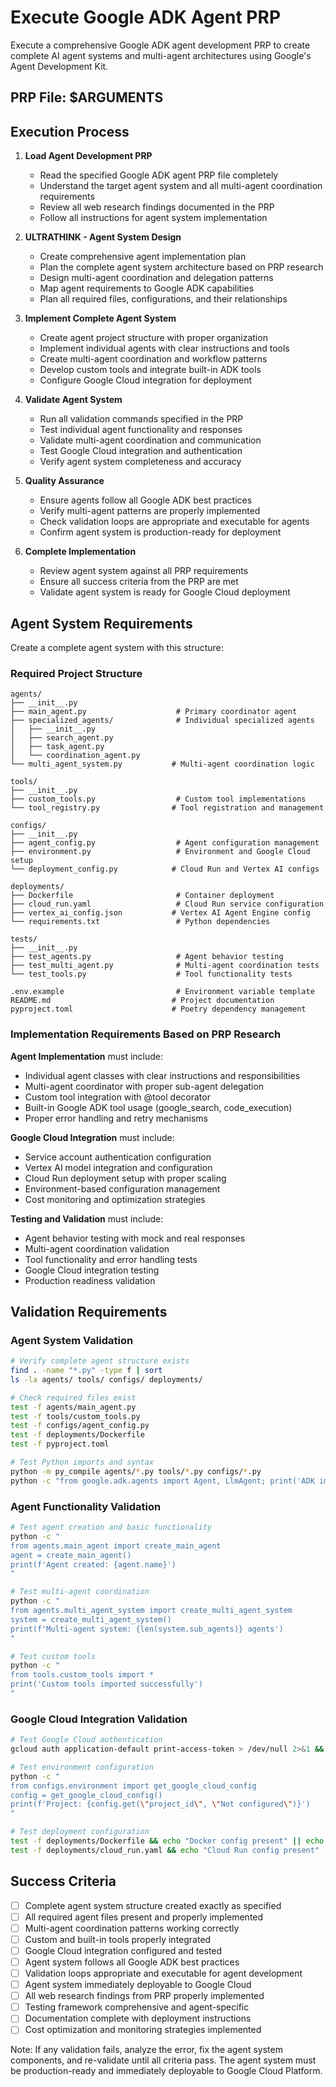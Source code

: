 # Execute Google ADK Agent PRP

Execute a comprehensive Google ADK agent development PRP to create complete AI agent systems and multi-agent architectures using Google's Agent Development Kit.

## PRP File: $ARGUMENTS

## Execution Process

1. **Load Agent Development PRP**
   - Read the specified Google ADK agent PRP file completely
   - Understand the target agent system and all multi-agent coordination requirements
   - Review all web research findings documented in the PRP
   - Follow all instructions for agent system implementation

2. **ULTRATHINK - Agent System Design**
   - Create comprehensive agent implementation plan
   - Plan the complete agent system architecture based on PRP research
   - Design multi-agent coordination and delegation patterns
   - Map agent requirements to Google ADK capabilities
   - Plan all required files, configurations, and their relationships

3. **Implement Complete Agent System**
   - Create agent project structure with proper organization
   - Implement individual agents with clear instructions and tools
   - Create multi-agent coordination and workflow patterns
   - Develop custom tools and integrate built-in ADK tools
   - Configure Google Cloud integration for deployment

4. **Validate Agent System**
   - Run all validation commands specified in the PRP
   - Test individual agent functionality and responses
   - Validate multi-agent coordination and communication
   - Test Google Cloud integration and authentication
   - Verify agent system completeness and accuracy

5. **Quality Assurance**
   - Ensure agents follow all Google ADK best practices
   - Verify multi-agent patterns are properly implemented
   - Check validation loops are appropriate and executable for agents
   - Confirm agent system is production-ready for deployment

6. **Complete Implementation**
   - Review agent system against all PRP requirements
   - Ensure all success criteria from the PRP are met
   - Validate agent system is ready for Google Cloud deployment

## Agent System Requirements

Create a complete agent system with this structure:

### Required Project Structure
```
agents/
├── __init__.py
├── main_agent.py                    # Primary coordinator agent
├── specialized_agents/              # Individual specialized agents
│   ├── __init__.py
│   ├── search_agent.py
│   ├── task_agent.py
│   └── coordination_agent.py
└── multi_agent_system.py           # Multi-agent coordination logic

tools/
├── __init__.py
├── custom_tools.py                  # Custom tool implementations
└── tool_registry.py                # Tool registration and management

configs/
├── __init__.py
├── agent_config.py                  # Agent configuration management
├── environment.py                   # Environment and Google Cloud setup
└── deployment_config.py            # Cloud Run and Vertex AI configs

deployments/
├── Dockerfile                       # Container deployment
├── cloud_run.yaml                   # Cloud Run service configuration
├── vertex_ai_config.json           # Vertex AI Agent Engine config
└── requirements.txt                 # Python dependencies

tests/
├── __init__.py
├── test_agents.py                   # Agent behavior testing
├── test_multi_agent.py              # Multi-agent coordination tests
└── test_tools.py                    # Tool functionality tests

.env.example                         # Environment variable template
README.md                           # Project documentation
pyproject.toml                      # Poetry dependency management
```

### Implementation Requirements Based on PRP Research

**Agent Implementation** must include:
- Individual agent classes with clear instructions and responsibilities
- Multi-agent coordinator with proper sub-agent delegation
- Custom tool integration with @tool decorator
- Built-in Google ADK tool usage (google_search, code_execution)
- Proper error handling and retry mechanisms

**Google Cloud Integration** must include:
- Service account authentication configuration
- Vertex AI model integration and configuration
- Cloud Run deployment setup with proper scaling
- Environment-based configuration management
- Cost monitoring and optimization strategies

**Testing and Validation** must include:
- Agent behavior testing with mock and real responses
- Multi-agent coordination validation
- Tool functionality and error handling tests
- Google Cloud integration testing
- Production readiness validation

## Validation Requirements

### Agent System Validation
```bash
# Verify complete agent structure exists
find . -name "*.py" -type f | sort
ls -la agents/ tools/ configs/ deployments/

# Check required files exist
test -f agents/main_agent.py
test -f tools/custom_tools.py
test -f configs/agent_config.py
test -f deployments/Dockerfile
test -f pyproject.toml

# Test Python imports and syntax
python -m py_compile agents/*.py tools/*.py configs/*.py
python -c "from google.adk.agents import Agent, LlmAgent; print('ADK imports successful')"
```

### Agent Functionality Validation
```bash
# Test agent creation and basic functionality
python -c "
from agents.main_agent import create_main_agent
agent = create_main_agent()
print(f'Agent created: {agent.name}')
"

# Test multi-agent coordination
python -c "
from agents.multi_agent_system import create_multi_agent_system
system = create_multi_agent_system()
print(f'Multi-agent system: {len(system.sub_agents)} agents')
"

# Test custom tools
python -c "
from tools.custom_tools import *
print('Custom tools imported successfully')
"
```

### Google Cloud Integration Validation
```bash
# Test Google Cloud authentication
gcloud auth application-default print-access-token > /dev/null 2>&1 && echo "GCloud auth configured" || echo "GCloud auth needs setup"

# Test environment configuration
python -c "
from configs.environment import get_google_cloud_config
config = get_google_cloud_config()
print(f'Project: {config.get(\"project_id\", \"Not configured\")}')
"

# Test deployment configuration
test -f deployments/Dockerfile && echo "Docker config present" || echo "Docker config missing"
test -f deployments/cloud_run.yaml && echo "Cloud Run config present" || echo "Cloud Run config missing"
```

## Success Criteria

- [ ] Complete agent system structure created exactly as specified
- [ ] All required agent files present and properly implemented
- [ ] Multi-agent coordination patterns working correctly
- [ ] Custom and built-in tools properly integrated
- [ ] Google Cloud integration configured and tested
- [ ] Agent system follows all Google ADK best practices
- [ ] Validation loops appropriate and executable for agent development
- [ ] Agent system immediately deployable to Google Cloud
- [ ] All web research findings from PRP properly implemented
- [ ] Testing framework comprehensive and agent-specific
- [ ] Documentation complete with deployment instructions
- [ ] Cost optimization and monitoring strategies implemented

Note: If any validation fails, analyze the error, fix the agent system components, and re-validate until all criteria pass. The agent system must be production-ready and immediately deployable to Google Cloud Platform.